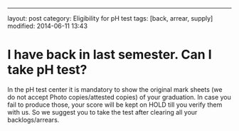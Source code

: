 ---
layout: post
category: Eligibility for pH test
tags: [back, arrear, supply]
modified: 2014-06-11 13:43


# I have back in last semester. Can I take pH test?

In the pH test center it is mandatory to show the original mark sheets (we do not accept Photo copies/attested copies) of your graduation. In case you fail to produce those, your score will be kept on HOLD till you verify them with us. So we suggest you to take the test after clearing all your backlogs/arrears.

